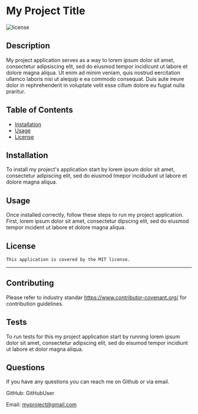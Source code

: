 # My Project Title

  ![license](https://img.shields.io/badge/license-MIT-green)

  ## Description
  My project application serves as a way to lorem ipsum dolor sit amet, consectetur adipsiscing elit, sed do eiusmod tempor incidicunt ut labore et dolore magna aliqua. Ut enim ad minim veniam, quis nostrud eercitation ullamco laboris nisi ut alequip e ea commodo consequat. Duis aute ireure dolor in rephrehenderit in voluptate velit esse cillum dolore eu fugiat nulla praritur.

  ## Table of Contents
  - [Installation](#installation)
  - [Usage](#usage)
  - [License](#license)

  ## Installation
  To install my project's application start by lorem ipsum dolor sit amet, consectetur adipiscing elit, sed do eiusmod tmepor incidudunt ut labore et dolore magna aliqua. 

  ## Usage
  Once installed correctly, follow these steps to run my project application. First, lorem ipsum dolor sit amet, consectetur dipscing elit, sed do eiusmod tempor incident ut labore et dolore magna aliqua. 

  ## License 
    This application is covered by the MIT license.
  --- 

  ## Contributing
  Please refer to industry standar https://www.contributor-covenant.org/ for contribution guidelines.

  ## Tests
  To run tests for this my project application start by running lorem ipsum dolor sit amet, consectetur adipscing elit, sed do eisumod tempor incidiunt ut labore et dolor magna aliqua. 

  ## Questions
  If you have any questions you can reach me on Github or via email.
  
  GitHub: GitHubUser
  
  Email: myproject@gmail.com